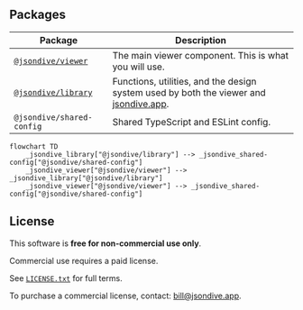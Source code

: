 ## Packages

| Package                                                          | Description                                                                                                   |
| ---------------------------------------------------------------- | ------------------------------------------------------------------------------------------------------------- |
| [`@jsondive/viewer`](http://npmjs.com/package/@jsondive/viewer)  | The main viewer component. This is what you will use.                                                         |
| [`@jsondive/library`](http://npmjs.com/package/@jsondive/viewer) | Functions, utilities, and the design system used by both the viewer and [jsondive.app](https://jsondive.app). |
| `@jsondive/shared-config`                                        | Shared TypeScript and ESLint config.                                                                          |

```mermaid
flowchart TD
    _jsondive_library["@jsondive/library"] --> _jsondive_shared-config["@jsondive/shared-config"]
    _jsondive_viewer["@jsondive/viewer"] --> _jsondive_library["@jsondive/library"]
    _jsondive_viewer["@jsondive/viewer"] --> _jsondive_shared-config["@jsondive/shared-config"]
```

## License

This software is **free for non-commercial use only**.

Commercial use requires a paid license.

See [`LICENSE.txt`](./LICENSE.txt) for full terms.

To purchase a commercial license, contact: [bill@jsondive.app](mailto:bill@jsondive.app).
